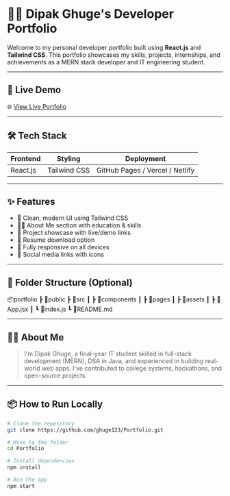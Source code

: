 # 🧑‍💻 Dipak Ghuge's Developer Portfolio

Welcome to my personal developer portfolio built using **React.js** and **Tailwind CSS**. This portfolio showcases my skills, projects, internships, and achievements as a MERN stack developer and IT engineering student.

---

## 🚀 Live Demo

🌐 [View Live Portfolio](https://portfolio-tau-flame-34.vercel.app/)

---

## 🛠️ Tech Stack

| Frontend  | Styling      | Deployment       |
|-----------|--------------|------------------|
| React.js  | Tailwind CSS | GitHub Pages / Vercel / Netlify |

---

## ✨ Features

- 🧾 Clean, modern UI using Tailwind CSS
- 🧑‍💼 About Me section with education & skills
- 💼 Project showcase with live/demo links
- 📄 Resume download option
- 📱 Fully responsive on all devices
- 🔗 Social media links with icons

---

## 📂 Folder Structure (Optional)

📦portfolio
┣ 📂public
┣ 📂src
┃ ┣ 📂components
┃ ┣ 📂pages
┃ ┣ 📂assets
┃ ┣ 📜App.jsx
┃ ┗ 📜index.js
┗ 📜README.md


---

## 🧑‍💼 About Me

> I'm Dipak Ghuge, a final-year IT student skilled in full-stack development (MERN), DSA in Java, and experienced in building real-world web apps. I've contributed to college systems, hackathons, and open-source projects.

---

## 📦 How to Run Locally

```bash
# Clone the repository
git clone https://github.com/ghuge123/Portfolio.git

# Move to the folder
cd Portfolio

# Install dependencies
npm install

# Run the app
npm start
